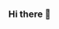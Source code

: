 ### Hi there 👋

<!--
**indrayanipitri/indrayanipitri** is a ✨ _special_ ✨ repository because its `README.md` (this file) appears on your GitHub profile.

Hi, Im indrayanipitri . You can call me Pipit.

- 🔭 I’m currently working on Yayasan Pendididikan Insan Istiqomah
- 🌱 I’m currently learning ReactJs and Vue Js
- 👯 I’m looking to collaborate on Open Source Project
- 💬 Ask me about Anything 
- 📫 How to reach me: indrayanipitri@gmail.com
- 😄 Pronouns: She/Her
- ⚡ Fun fact: I'm still here
-->
